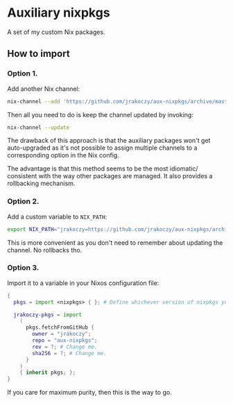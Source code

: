 # Auxiliary nixpkgs

A set of my custom Nix packages.

## How to import

### Option 1.

Add another Nix channel:

```bash
nix-channel --add 'https://github.com/jrakoczy/aux-nixpkgs/archive/master.tar.gz' 'jrakoczy'
```

Then all you need to do is keep the channel updated by invoking:

```bash
nix-channel --update
```

The drawback of this approach is that the auxiliary packages won't get
auto-upgraded as it's not possible to assign multiple channels to a
corresponding option in the Nix config.

The advantage is that this method seems to be the most idiomatic/
consistent with the way other packages are managed. It also provides a
rollbacking mechanism.

### Option 2.

Add a custom variable to `NIX_PATH`:

```bash
export NIX_PATH="jrakoczy=https://github.com/jrakoczy/aux-nixpkgs/archive/master.tar.gz:$NIX_PATH"
```

This is more convenient as you don't need to remember about updating the
channel. No rollbacks tho.

### Option 3.

Import it to a variable in your Nixos configuration file:

```nix
{
  pkgs = import <nixpkgs> { }; # Define whichever version of nixpkgs you want.

  jrakoczy-pkgs = import
    (
      pkgs.fetchFromGitHub {
        owner = "jrakoczy";
        repo = "aux-nixpkgs";
        rev = ?; # Change me.
        sha256 = ?; # Change me.
      }
    )
    { inherit pkgs; };
}
```

If you care for maximum purity, then this is the way to go.
